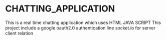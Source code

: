 # CHATTING_APPLICATION
This is a real time chatting application which uses HTML JAVA SCRIPT
This project include a google oauth2.0 authentication line 
socket.io for server client relation
